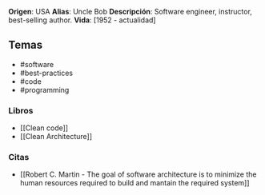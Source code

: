 **Origen**: USA
**Alias**: Uncle Bob
**Descripción**: Software engineer, instructor, best-selling author.
**Vida**: [1952 - actualidad]


## Temas
- #software
- #best-practices
- #code
- #programming

### Libros
- [[Clean code]]
- [[Clean Architecture]]


### Citas
- [[Robert C. Martin - The goal of software architecture is to minimize the human resources required to build and mantain the required system]]
